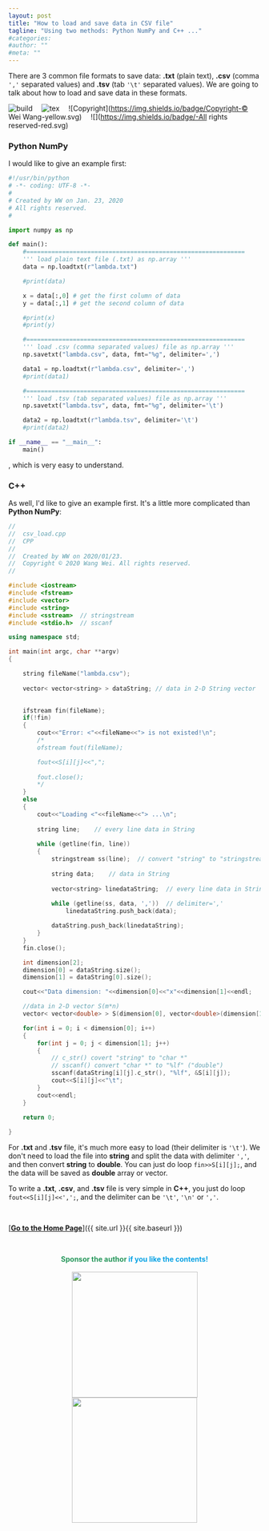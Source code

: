 ```yaml
---
layout: post
title: "How to load and save data in CSV file"
tagline: "Using two methods: Python NumPy and C++ ..."
#categories: 
#author: ""
#meta: ""
---
```

There are 3 common file formats to save data: **.txt** (plain text), **.csv** (comma `','` separated values) and **.tsv** (tab `'\t'` separated values). We are going to talk about how to load and save data in these formats.

![build](https://img.shields.io/badge/-python-brightgreen.svg) &emsp;![tex](https://img.shields.io/badge/-C++-blue.svg) &emsp;![Copyright](https://img.shields.io/badge/Copyright-© Wei Wang-yellow.svg) &emsp;![](https://img.shields.io/badge/-All rights reserved-red.svg)

### **Python NumPy**

I would like to give an example first:

``` python
#!/usr/bin/python
# -*- coding: UTF-8 -*-
#
# Created by WW on Jan. 23, 2020
# All rights reserved.
#

import numpy as np 

def main():
	#=============================================================
	''' load plain text file (.txt) as np.array '''
	data = np.loadtxt(r"lambda.txt")

	#print(data)

	x = data[:,0] # get the first column of data
	y = data[:,1] # get the second column of data

	#print(x)
	#print(y)

	#=============================================================
	''' load .csv (comma separated values) file as np.array '''
	np.savetxt("lambda.csv", data, fmt="%g", delimiter=',')

	data1 = np.loadtxt(r"lambda.csv", delimiter=',')
	#print(data1)

	#=============================================================
	''' load .tsv (tab separated values) file as np.array '''
	np.savetxt("lambda.tsv", data, fmt="%g", delimiter='\t')

	data2 = np.loadtxt(r"lambda.tsv", delimiter='\t')
	#print(data2)

if __name__ == "__main__":
    main()

```
, which is very easy to understand.

### **C++**

As well, I'd like to give an example first. It's a little more complicated than **Python NumPy**:

``` cpp
//
//  csv_load.cpp
//  CPP
//
//  Created by WW on 2020/01/23.
//  Copyright © 2020 Wang Wei. All rights reserved.
//

#include <iostream>
#include <fstream>
#include <vector>
#include <string>
#include <sstream>	// stringstream
#include <stdio.h>	// sscanf

using namespace std;

int main(int argc, char **argv)
{

	string fileName("lambda.csv");
	
	vector< vector<string> > dataString; // data in 2-D String vector
	

	ifstream fin(fileName);
	if(!fin)
	{	
		cout<<"Error: <"<<fileName<<"> is not existed!\n";
		/*
		ofstream fout(fileName);

		fout<<S[i][j]<<",";	
		
		fout.close();
		*/
	}
	else
	{
		cout<<"Loading <"<<fileName<<"> ...\n";
		
		string line;	// every line data in String
		
		while (getline(fin, line)) 
		{
			stringstream ss(line); 	// convert "string" to "stringstream" for getline() function
			
			string data;	// data in String
			
			vector<string> linedataString;	// every line data in String vector
			
			while (getline(ss, data, ','))	// delimiter=','
				linedataString.push_back(data);

			dataString.push_back(linedataString);
		}
	}
	fin.close();

	int dimension[2];
	dimension[0] = dataString.size();
	dimension[1] = dataString[0].size();

	cout<<"Data dimension: "<<dimension[0]<<"x"<<dimension[1]<<endl;

	//data in 2-D vector S(m*n)
	vector< vector<double> > S(dimension[0], vector<double>(dimension[1]));

	for(int i = 0; i < dimension[0]; i++)
	{
		for(int j = 0; j < dimension[1]; j++)
		{			
			// c_str() covert "string" to "char *"
			// sscanf() convert "char *" to "%lf" ("double")			
			sscanf(dataString[i][j].c_str(), "%lf", &S[i][j]);	
			cout<<S[i][j]<<"\t";
		}
		cout<<endl;
	}

	return 0;
	
}
```

For **.txt** and **.tsv** file, it's much more easy to load (their delimiter is `'\t'`). We don't need to load the file into **string** and split the data with delimiter `','`, and then convert **string** to **double**. You can just do loop `fin>>S[i][j];`, and the data will be saved as **double** array or vector.

To write a **.txt**, **.csv**, and **.tsv** file is very simple in **C++**, you just do loop `fout<<S[i][j]<<',';`, and the delimiter can be `'\t'`, `'\n'` or `','`.

&ensp;

[<b><u>Go to the Home Page</u></b>]({{ site.url }}{{ site.baseurl }})

&ensp;

<center class="half">
<font color="#26975b"><b>Sponsor the author </b></font><font color="#08a2e4"><b>if you like the contents!</b></font><br/><br/>
</center>

<center class="half">
    <img src="https://nono721-1300921342.cos.ap-shanghai.myqcloud.com/WechatPay.png" width="251" style="margin-right:10px;margin-left:10px"/><img src="https://nono721-1300921342.cos.ap-shanghai.myqcloud.com/AliPay.png" width="250" style="margin-right:10px;margin-left:10px"/>
</center>

&ensp;